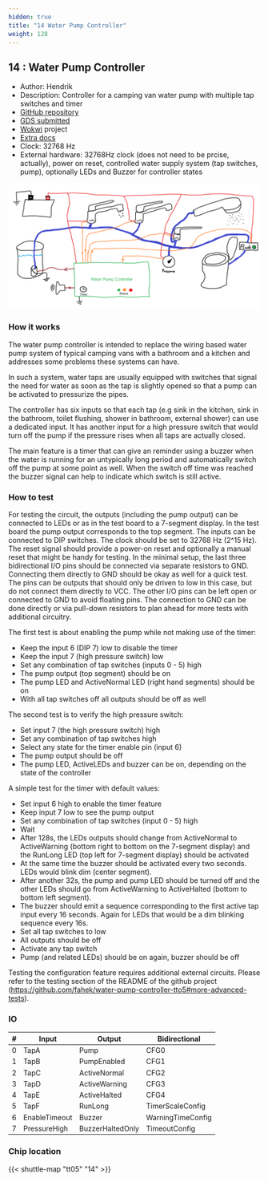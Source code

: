 ```yaml
---
hidden: true
title: "14 Water Pump Controller"
weight: 128
---
```


## 14 : Water Pump Controller

* Author: Hendrik
* Description: Controller for a camping van water pump with multiple tap switches and timer
* [GitHub repository](https://github.com/fahek/water-pump-controller-tto5)
* [GDS submitted](https://github.com/fahek/water-pump-controller-tto5/actions/runs/6751210513)
* [Wokwi](https://wokwi.com/projects/380005495431181313) project
* [Extra docs](https://github.com/fahek/water-pump-controller-tto5/blob/main/README.md)
* Clock: 32768 Hz
* External hardware: 32768Hz clock (does not need to be prcise, actually), power on reset, controlled water supply system (tap switches, pump), optionally LEDs and Buzzer for controller states

![picture](images/picture.png)

### How it works

The water pump controller is intended to replace the wiring based water pump system of typical camping vans with a bathroom
and a kitchen and addresses some problems these systems can have.

In such a system, water taps are usually equipped with switches that signal the need for water as soon as the tap is slightly
opened so that a pump can be activated to pressurize the pipes.

The controller has six inputs so that each tap (e.g sink in the kitchen, sink in the bathroom, toilet flushing, shower in
bathroom, external shower) can use a dedicated input. It has another input for a high pressure switch that
would turn off the pump if the pressure rises when all taps are actually closed.

The main feature is a timer that can give an reminder using a buzzer when the water is running for an untypically long period
and automatically switch off the pump at some point as well. When the switch off time was reached the buzzer signal can help to
indicate which switch is still active.


### How to test

For testing the circuit, the outputs (including the pump output) can be connected to LEDs or as in the test board
to a 7-segment display. In the test board the pump output corresponds to the top segment. The inputs can be connected
to DIP switches. The clock should be set to 32768 Hz (2^15 Hz). The reset signal should provide a power-on reset and
optionally a manual reset that might be handy for testing. In the minimal setup, the last three bidirectional I/O pins should be
connected via separate resistors to GND. Connecting them directly to GND should be okay as well for a quick test. The pins can be
outputs that should only be driven to low in this case, but do not connect them directly to VCC. The other I/O pins can be left
open or connected to GND to avoid floating pins. The connection to GND can be done directly or via pull-down resistors to plan
ahead for more tests with additional circuitry.

The first test is about enabling the pump while not making use of the timer:

- Keep the input 6 (DIP 7) low to disable the timer
- Keep the input 7 (high pressure switch) low
- Set any combination of tap switches (inputs 0 - 5) high
- The pump output (top segment) should be on
- The pump LED and ActiveNormal LED (right hand segments) should be on
- With all tap switches off all outputs should be off as well

The second test is to verify the high pressure switch:

- Set input 7 (the high pressure switch) high
- Set any combination of tap switches high
- Select any state for the timer enable pin (input 6)
- The pump output should be off
- The pump LED, ActiveLEDs and buzzer can be on, depending on the state of the controller

A simple test for the timer with default values:

- Set input 6 high to enable the timer feature
- Keep input 7 low to see the pump output
- Set any combination of tap switches (input 0 - 5) high
- Wait
- After 128s, the LEDs outputs should change from ActiveNormal to ActiveWarning
  (bottom right to bottom on the 7-segment display) and the RunLong LED (top left
  for 7-segment display) should be activated
- At the same time the buzzer should be activated every two seconds. LEDs would blink
  dim (center segment).
- After another 32s, the pump and pump LED should be turned off and the other LEDs should
  go from ActiveWarning to ActiveHalted (bottom to bottom left segment).
- The buzzer should emit a sequence corresponding to the first active tap input every 16
  seconds. Again for LEDs that would be a dim blinking sequence every 16s.
- Set all tap switches to low
- All outputs should be off
- Activate any tap switch
- Pump (and related LEDs) should be on again, buzzer should be off

Testing the configuration feature requires additional external circuits. Please refer to
the testing section of the README of the github project
(https://github.com/fahek/water-pump-controller-tto5#more-advanced-tests).


### IO

| # | Input        | Output       | Bidirectional      |
|---|--------------|--------------| -------------------|
| 0 | TapA  | Pump | CFG0 |
| 1 | TapB  | PumpEnabled | CFG1 |
| 2 | TapC  | ActiveNormal | CFG2 |
| 3 | TapD  | ActiveWarning | CFG3 |
| 4 | TapE  | ActiveHalted | CFG4 |
| 5 | TapF  | RunLong | TimerScaleConfig |
| 6 | EnableTimeout  | Buzzer | WarningTimeConfig |
| 7 | PressureHigh  | BuzzerHaltedOnly | TimeoutConfig |

### Chip location

{{< shuttle-map "tt05" "14" >}}
